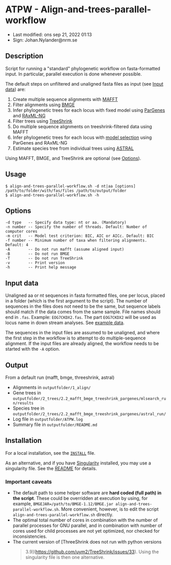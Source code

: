 # ATPW - Align-and-trees-parallel-workflow

- Last modified: ons sep 21, 2022  01:13
- Sign: Johan.Nylander\@nrm.se

## Description

Script for running a "standard" phylogenetic workflow on fasta-formatted input.
In particular, parallel execution is done whenever possible.

The default steps on unfiltered and unaligned fasta files as input (see [Input
data](#input-data)) are:

1. Create multiple sequence alignments with
   [MAFFT](https://mafft.cbrc.jp/alignment/software/)
2. Filter alignments using
   [BMGE](https://bmcecolevol.biomedcentral.com/articles/10.1186/1471-2148-10-210)
3. Infer phylogenetic trees for each locus with fixed model using
   [ParGenes](https://github.com/BenoitMorel/ParGenes) and
   [RAxML-NG](https://github.com/amkozlov/raxml-ng)
4. Filter trees using [TreeShrink](https://github.com/uym2/TreeShrink)
5. Do multiple sequence alignments on treeshrink-filtered data using MAFFT
6. Infer phylogenetic trees for each locus with [model
   selection](https://github.com/ddarriba/modeltest) using ParGenes and
   RAxML-NG
7. Estimate species tree from individual trees using
   [ASTRAL](https://github.com/smirarab/ASTRAL)

Using MAFFT, BMGE, and TreeShrink are optional (see [Options](#options)).

## Usage

    $ align-and-trees-parallel-workflow.sh -d nt|aa [options] /path/to/folder/with/fas/files /path/to/output/folder
    $ align-and-trees-parallel-workflow.sh -h

## Options

    -d type   -- Specify data type: nt or aa. (Mandatory)
    -n number -- Specify the number of threads. Default: Number of computer cores
    -m crit   -- Model test criterion: BIC, AIC or AICc. Default: BIC
    -f number -- Minimum number of taxa when filtering alignments. Default: 4
    -A        -- Do not run mafft (assume aligned input)
    -B        -- Do not run BMGE
    -T        -- Do not run TreeShrink
    -v        -- Print version
    -h        -- Print help message

## Input data

Unaligned aa or nt sequences in fasta formatted files, one per locus, placed in
a folder (which is the first argument to the script). The number of sequences
in the files does not need to be the same, but sequence labels should match if
the data comes from the same sample.  File names should end in `.fas`. Example:
`EOG7CKDX2.fas`.  The part `EOG7CKDX2` will be used as locus name in down
stream analyses. See [example data](data).

The sequences in the input files are assumed to be unaligned, and where the
first step in the workflow is to attempt to do multiple-sequence alignment.  If
the input files are already aligned, the workflow needs to be started with the
`-A` option.

## Output

From a default run (mafft, bmge, threeshrink, astral)

- Alignments in `outputfolder/1_align/`
- Gene trees in
  `outputfolder/2_trees/2.2_mafft_bmge_treeshrink_pargenes/mlsearch_run/results`
- Species tree in
  `outputfolder/2_trees/2.2_mafft_bmge_treeshrink_pargenes/astral_run/`
- Log file in `outputfolder/ATPW.log`
- Summary file in `outputfolder/README.md`

## Installation

For a local installation, see the [`INSTALL`](INSTALL) file.

As an alternative, and if you have
[Singularity](https://docs.sylabs.io/guides/3.10/user-guide/quick_start.html#quick-installation-steps)
installed, you may use a singularity file. See the
[README](singularity/README.md) for details.


### Important caveats

* The default path to some helper software are **hard coded (full path) in the
  script**. These could be overridden at execution by using, for example,
  `BMGEJAR=/path/to/BMGE-1.12/BMGE.jar align-and-trees-parallel-workflow.sh`.
  More convenient, however, is to edit the script
  `align-and-trees-parallel-workflow.sh` directly.
* The optimal total number of cores in combination with the number of parallel
  processes for GNU parallel, and in combination with number of cores used for
  child processes are not yet optimized, nor checked for inconsistencies.
* The current version of [ThreeShrink does not run with python versions
  >3.9](https://github.com/uym2/TreeShrink/issues/33).  Using the singularity
  >file is then one alternative.
